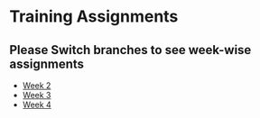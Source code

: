 # Training Assignments

## Please Switch branches to see week-wise assignments
- [Week 2](https://github.com/AbhinandanAdhikari/NucleusTeq-Training-Assessment/tree/Week2)
- [Week 3](https://github.com/AbhinandanAdhikari/NucleusTeq-Training-Assessment/tree/Week3)
- [Week 4](https://github.com/AbhinandanAdhikari/Training-Assignments/tree/Week4)
